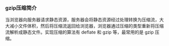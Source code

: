 ### gzip压缩简介
当浏览器向服务器请求静态资源，服务器会将静态资源经过处理转换为压缩流，大大减小文件体积，然后将压缩流返回给浏览器，浏览器通过压缩的类型重新将压缩流解析成静态文件。实现压缩的算法有 deflate 和 gzip 等，最常用的是 gzip 压缩。
